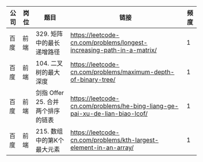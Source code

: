 | 公司 | 岗位 | 题目                     | 链接                                                                          | 频度 |
|----|----|------------------------|-----------------------------------------------------------------------------|----|
| 百度 | 前端 | 329. 矩阵中的最长递增路径        | https://leetcode-cn.com/problems/longest-increasing-path-in-a-matrix/       | 1  |
| 百度 | 前端 | 104. 二叉树的最大深度          | https://leetcode-cn.com/problems/maximum-depth-of-binary-tree/              | 1  |
| 百度 | 前端 | 剑指 Offer 25. 合并两个排序的链表 | https://leetcode-cn.com/problems/he-bing-liang-ge-pai-xu-de-lian-biao-lcof/ | 1  |
| 百度 | 前端 | 215. 数组中的第K个最大元素       | https://leetcode-cn.com/problems/kth-largest-element-in-an-array/           | 1  |
